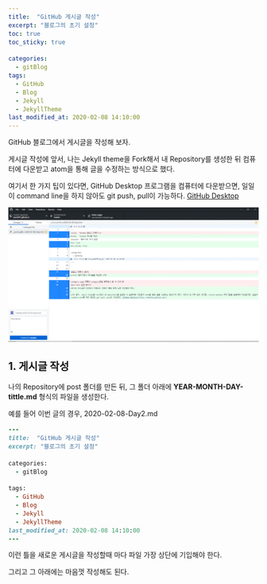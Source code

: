 ```yaml
---
title:  "GitHub 게시글 작성"
excerpt: "블로그의 초기 설정"
toc: true
toc_sticky: true

categories:
  - gitBlog
tags:
  - GitHub
  - Blog
  - Jekyll
  - JekyllTheme
last_modified_at: 2020-02-08 14:10:00
---
```



GitHub 블로그에서 게시글을 작성해 보자.  

게시글 작성에 앞서, 나는 Jekyll theme을 Fork해서 내 Repository를 생성한 뒤 컴퓨터에 다운받고 atom을 통해 글을 수정하는 방식으로 했다.  

여기서 한 가지 팁이 있다면, GitHub Desktop 프로그램을 컴퓨터에 다운받으면, 일일이 command line을 하지 않아도 git push, pull이 가능하다. [GitHub Desktop](https://desktop.github.com/)  

  ![poco](/assets/images/Day2/1.GIF)



## 1. 게시글 작성

  나의 Repository에 post 폴더를 만든 뒤, 그 폴더 아래에 **YEAR-MONTH-DAY-tittle.md** 형식의 파일을 생성한다.  

  예를 들어 이번 글의 경우, 2020-02-08-Day2.md  

  ```ruby
  ---
  title:  "GitHub 게시글 작성"
  excerpt: "블로그의 초기 설정"

  categories:
    - gitBlog

  tags:
    - GitHub
    - Blog
    - Jekyll
    - JekyllTheme
  last_modified_at: 2020-02-08 14:10:00
  ---
  ```

  이런 틀을 새로운 게시글을 작성할때 마다 파일 가장 상단에 기입해야 한다.  

  그리고 그 아래에는 마음껏 작성해도 된다.  
